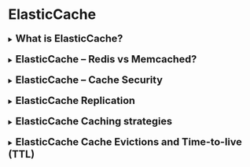 <h1>ElasticCache</h1>

[//]:# (What is ElasticCache?)

<details>
    <summary>
        <b><big><big>
            What is ElasticCache?
        </big></big></b>
    </summary>

Amazon ElastiCache is a web service that simplifies the setup, 
operation, and scaling of a distributed cache in the cloud. 
It is compatible with Redis and Memcached, providing real-time, 
cost-optimized performance for modern applications.

ElastiCache can scale to hundreds of millions of 
operations per second with microsecond response times, 
and offers enterprise-grade security and reliability.
It allows you to add a cache for frequently read data 
to maximize resources and lower the total cost of ownership

</details>
<br>

[//]:# (ElasticCache – Redis vs Memcached)

<details>
    <summary>
        <b><big><big>
            ElasticCache – Redis vs Memcached?
        </big></big></b>
    </summary>

Often, we think about caching to improve
performance while processing a large amount of data.

**Memcached is a distributed memory caching
is well-suited as a cache or a session store.
(For storing larger datasets, Memcached can perform better than Redis)**

Choose Memcached if the following apply for you:

- You need the simplest model possible.
- You need to run large nodes with multiple cores or threads.
- You need the ability to scale out and in,
  adding and removing nodes as demand on your system increases and decreases.
- You need to cache objects.

**Redis is an in-memory data structure store
useful as a cache, database, message broker, and queue.
(Redis uses a single core and shows better performance in storing small datasets)**

Choose Redis if the following apply for you:
- You want to use Redis Functions, Sharded Pub/Sub, or Redis ACL improvements
- You want the ability to tier data between memory and SSD
- You want to authenticate users with role-based access control
- Supports both encryption and dynamically adding or removing shards from your Redis
- You need geospatial indexing
- You don't need to support multiple databases
- You need to sort or rank in-memory datasets.
- You need backup and restore capabilities.

https://docs.aws.amazon.com/AmazonElastiCache/latest/mem-ug/SelectEngine.html

</details>
<br>

[//]:# (ElastiCache – Cache Security)

<details>
    <summary>
        <b><big><big>
            ElasticCache – Cache Security
        </big></big></b>
    </summary>

Amazon ElastiCache provides several security measures:

* **Shared Responsibility Model:** Security is a shared responsibility 
between AWS and the user. 
AWS is responsible for protecting the infrastructure that 
runs AWS services in the AWS Cloud. 
The user is responsible for security in the cloud, 
including the sensitivity of their data, their company’s requirements, 
and applicable laws and regulations.


* **Data Protection:** Amazon ElastiCache provides data protection features. 
All backups are written to Amazon Simple Storage Service (Amazon S3), 
which provides durable storage.


* **Identity and Access Management:** Amazon ElastiCache allows you 
to control who can access your ElastiCache resources.


* **Compliance Validation:** Amazon ElastiCache meets the requirements
of various compliance programs.


* **Infrastructure Security:** Amazon ElastiCache benefits from a 
data center and network architecture built to meet the
requirements of the most security-sensitive organizations.

  
* **Automatic Backups:** ElastiCache for Redis clusters 
should have automatic backup enabled.


* **Auto Minor Version Upgrade:** ElastiCache for Redis cache 
clusters should have auto minor version upgrade enabled.

https://docs.aws.amazon.com/AmazonElastiCache/latest/red-ug/redis-security.html
https://docs.aws.amazon.com/securityhub/latest/userguide/elasticache-controls.html

</details>
<br>

[//]:# (ElastiCache Replication)

<details>
    <summary>
        <b><big><big>
            ElasticCache Replication
        </big></big></b>
    </summary>

Amazon ElastiCache implements replication in two ways:

- **Redis (Cluster Mode Disabled):** This mode has a single shard 
that contains all of the cluster’s data in each node. 
Each shard in a replication group has a single read/write 
primary node and up to 5 read-only replica nodes. 
Applications can read from any node in the cluster, 
but can write only to the primary node. 
Asynchronous replication mechanisms are used 
to keep the read replicas synchronized with the primary.

![](https://docs.aws.amazon.com/images/AmazonElastiCache/latest/red-ug/images/ElastiCacheClusters-CSN-Redis-Replicas.png)

- **Redis (Cluster Mode Enabled):** This mode has data partitioned 
across up to 500 shards.
Each shard in a replication group has a single read/write primary node 
and up to 5 read-only replica nodes. 
You can create a cluster with a higher number of shards and a lower number 
of replicas totaling up to 90 nodes per cluster. 
The node or shard limit can be increased to a maximum of 500 per cluster 
if the Redis engine version is 5.0.6 or higher.

![](https://docs.aws.amazon.com/images/AmazonElastiCache/latest/red-ug/images/ElastiCacheClusters-CSN-RedisClusters.png)

In both modes, when you add a read replica to a cluster, 
all of the data from the primary is copied to the new node. 
From that point on, whenever data is written to the primary, 
the changes are asynchronously propagated to all the read replicas.

To improve fault tolerance and reduce write downtime, 
enable Multi-AZ with Automatic Failover for your Redis 
(cluster mode disabled) cluster with replicas. 
For more information, see Minimizing downtime in ElastiCache for Redis with Multi-AZ1.

https://docs.aws.amazon.com/AmazonElastiCache/latest/red-ug/Replication.Redis.Groups.html
https://docs.aws.amazon.com/AmazonElastiCache/latest/red-ug/Replication.html
https://docs.aws.amazon.com/AmazonElastiCache/latest/red-ug/Replication.CreatingRepGroup.html

</details>
<br>

[//]:# (ElastiCache Caching strategies)

<details>
    <summary>
        <b><big><big>
            ElasticCache Caching strategies
        </big></big></b>
    </summary>

<h3>Lazy Loading / Cache-Aside / Lazy Population</h3>

![](https://miro.medium.com/max/1400/1*pP5PWsso59895EZ8BUYrFw.png)

**Pros:**

- Only requested data is cached (the cache is not filled with unused data)
- Node failures are not fatal (the delay for warming up the cache is just increased)

**Minuses**

- Penalty for a cache miss that results in 3 round trips,
  noticeable delay for this request.
- Stale data: Data may be updated in the database and stale in the cache.

<h3>Write Through - adding or updating the cache when
database update</h3>

![](https://miro.medium.com/max/686/1*4c2gEZR3yXkr48lhR5vO2w.png)

**Pros:**

- Data in the cache never becomes stale, reading is fast
- Write penalty vs. read penalty (each write requires 2 calls)

**Minuses:**

- Missing data until it is added/updated to the database.
- Caching - most of the data will never be read.

<h3>Best method</h3>
The best method is a combination of write-through and lazy loading because
different types of data should be written to cache under different circumstances

</details>
<br>

[//]:# (ElastiCache сache Evictions and Time-to-live [TTL])

<details>
    <summary>
        <b><big><big>
            ElasticCache Cache Evictions and Time-to-live (TTL)
        </big></big></b>
    </summary>

**Deleting the cache can occur in three ways:**

- You are explicitly removing the item from the cache
- The item was deleted because the memory is full and has not been used for a long time (LRU).
- You set the item's time to live (or TTL).

**TTL is useful for any data type:**

- TTL can vary from a few seconds to hours or days.
- If there are too many evictions due to memory, you should scale up or down.

</details>
<br>